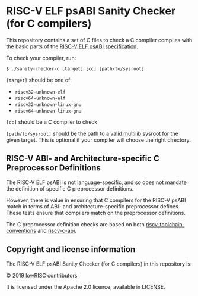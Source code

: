 # RISC-V ELF psABI Sanity Checker (for C compilers)

This repository contains a set of C files to check a C compiler complies with
the basic parts of the [RISC-V ELF psABI specification][riscv-elf-psabi-doc].

To check your compiler, run:

```
$ ./sanity-checker-c [target] [cc] [path/to/sysroot]
```

`[target]` should be one of:
  - `riscv32-unknown-elf`
  - `riscv64-unknown-elf`
  - `riscv32-unknown-linux-gnu`
  - `riscv64-unknown-linux-gnu`

`[cc]` should be a C compiler to check

`[path/to/sysroot]` should be the path to a valid multilib sysroot for the given
target. This is optional if your compiler will choose the right directory.

## RISC-V ABI- and Architecture-specific C Preprocessor Definitions

The RISC-V ELF psABI is not language-specific, and so does not mandate the
definition of specific C preprocessor definitions.

However, there is value in ensuring that C compilers for the RISC-V psABI match
in terms of ABI- and architecture-specific preprocessor defines. These tests
ensure that compilers match on the preprocessor definitions.

The C preprocessor definition checks are based on both
[riscv-toolchain-conventions] and [riscv-c-api].

## Copyright and license information

The RISC-V ELF psABI Sanity Checker (for C compilers) in this repository is:

 &copy; 2019 lowRISC contributors

It is licensed under the Apache 2.0 licence, available in LICENSE.

[riscv-elf-psabi-doc]: https://github.com/riscv/riscv-elf-psabi-doc/blob/master/riscv-elf.md
[riscv-toolchain-conventions]: https://github.com/riscv/riscv-toolchain-conventions/blob/master/README.mkd#cc-preprocessor-definitions
[riscv-c-api]: https://github.com/riscv/riscv-c-api-doc/blob/master/riscv-c-api.md#preprocessor-definitions
